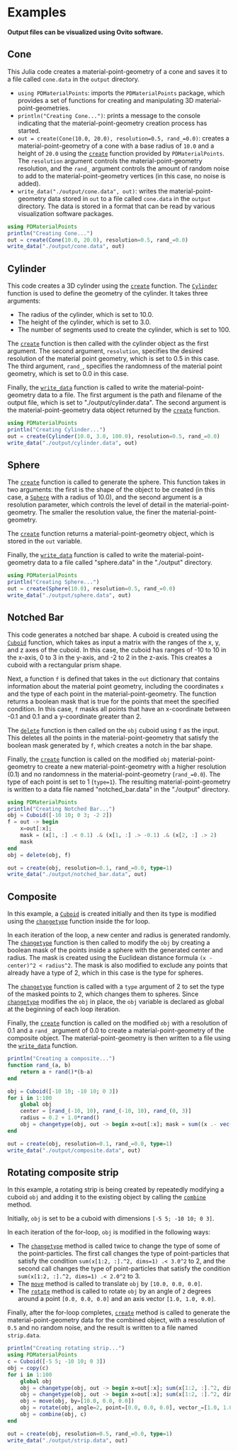 # Examples

__Output files can be visualized using Ovito software.__

## Cone
This Julia code creates a material-point-geometry of a cone and saves it to a file called `cone.data` in the `output` directory.

- `using PDMaterialPoints`: imports the `PDMaterialPoints` package, which provides a set of functions for creating and manipulating 3D material-point-geometries.
- `println("Creating Cone...")`: prints a message to the console indicating that the material-point-geometry creation process has started.
- `out = create(Cone(10.0, 20.0), resolution=0.5, rand_=0.0)`: creates a material-point-geometry of a cone with a base radius of `10.0` and a height of `20.0` using the [`create`](@ref) function provided by `PDMaterialPoints`. The `resolution` argument controls the material-point-geometry resolution, and the `rand_` argument controls the amount of random noise to add to the material-point-geometry vertices (in this case, no noise is added).
- `write_data("./output/cone.data", out)`: writes the material-point-geometry data stored in `out` to a file called `cone.data` in the `output` directory. The data is stored in a format that can be read by various visualization software packages.

```julia
using PDMaterialPoints
println("Creating Cone...")
out = create(Cone(10.0, 20.0), resolution=0.5, rand_=0.0)
write_data("./output/cone.data", out)
```

## Cylinder
This code creates a 3D cylinder using the [`create`](@ref) function. The [`Cylinder`](@ref) function is used to define the geometry of the cylinder. It takes three arguments:

- The radius of the cylinder, which is set to 10.0.
- The height of the cylinder, which is set to 3.0.
- The number of segments used to create the cylinder, which is set to 100.

The [`create`](@ref) function is then called with the cylinder object as the first argument. The second argument, `resolution`, specifies the desired resolution of the material point geometry, which is set to 0.5 in this case. The third argument, `rand_`, specifies the randomness of the material point geometry, which is set to 0.0 in this case.

Finally, the [`write_data`](@ref) function is called to write the material-point-geometry data to a file. The first argument is the path and filename of the output file, which is set to "./output/cylinder.data". The second argument is the material-point-geometry data object returned by the [`create`](@ref) function.

```julia
using PDMaterialPoints
println("Creating Cylinder...")
out = create(Cylinder(10.0, 3.0, 100.0), resolution=0.5, rand_=0.0)
write_data("./output/cylinder.data", out)
```

## Sphere
The [`create`](@ref) function is called to generate the sphere. This function takes in two arguments: the first is the shape of the object to be created (in this case, a [`Sphere`](@ref) with a radius of 10.0), and the second argument is a resolution parameter, which controls the level of detail in the material-point-geometry. The smaller the resolution value, the finer the material-point-geometry.

The [`create`](@ref) function returns a material-point-geometry object, which is stored in the `out` variable.

Finally, the [`write_data`](@ref) function is called to write the material-point-geometry data to a file called "sphere.data" in the "./output" directory.
```julia
using PDMaterialPoints
println("Creating Sphere...")
out = create(Sphere(10.0), resolution=0.5, rand_=0.0)
write_data("./output/sphere.data", out)
```

## Notched Bar

This code generates a notched bar shape. A cuboid is created using the [`Cuboid`](@ref) function, which takes as input a matrix with the ranges of the x, y, and z axes of the cuboid. In this case, the cuboid has ranges of -10 to 10 in the x-axis, 0 to 3 in the y-axis, and -2 to 2 in the z-axis. This creates a cuboid with a rectangular prism shape.

Next, a function `f` is defined that takes in the `out` dictionary that contains information about the material point geometry, including the coordinates `x` and the type of each point in the material-point-geometry. The function returns a boolean mask that is true for the points that meet the specified condition. In this case, `f` masks all points that have an x-coordinate between -0.1 and 0.1 and a y-coordinate greater than 2.

The [`delete`](@ref) function is then called on the `obj` cuboid using `f` as the input. This deletes all the points in the material-point-geometry that satisfy the boolean mask generated by `f`, which creates a notch in the bar shape.

Finally, the [`create`](@ref) function is called on the modified `obj` material-point-geometry to create a new material-point-geometry with a higher resolution (0.1) and no randomness in the material-point-geometry (`rand_=0.0`). The type of each point is set to 1 (`type=1`). The resulting material-point-geometry is written to a data file named "notched_bar.data" in the "./output" directory.

```julia
using PDMaterialPoints
println("Creating Notched Bar...")
obj = Cuboid([-10 10; 0 3; -2 2])
f = out -> begin
    x=out[:x];
    mask = (x[1, :] .< 0.1) .& (x[1, :] .> -0.1) .& (x[2, :] .> 2)
    mask
end
obj = delete(obj, f)

out = create(obj, resolution=0.1, rand_=0.0, type=1)
write_data("./output/notched_bar.data", out)
```

## Composite
In this example, a [`Cuboid`](@ref) is created initially and then its type is modified using the [`changetype`](@ref) function inside the for loop.

In each iteration of the loop, a new center and radius is generated randomly. The [`changetype`](@ref) function is then called to modify the `obj` by creating a boolean mask of the points inside a sphere with the generated center and radius. The mask is created using the Euclidean distance formula `(x - center)^2 < radius^2`. The mask is also modified to exclude any points that already have a type of 2, which in this case is the type for spheres.

The [`changetype`](@ref) function is called with a `type` argument of 2 to set the type of the masked points to 2, which changes them to spheres. Since [`changetype`](@ref) modifies the `obj` in place, the `obj` variable is declared as global at the beginning of each loop iteration.

Finally, the [`create`](@ref) function is called on the modified `obj` with a resolution of 0.1 and a `rand_` argument of 0.0 to create a material-point-geometry of the composite object. The material-point-geometry is then written to a file using the [`write_data`](@ref) function.

```julia
println("Creating a composite...")
function rand_(a, b)
    return a + rand()*(b-a)
end

obj = Cuboid([-10 10; -10 10; 0 3])
for i in 1:100
    global obj
    center = [rand_(-10, 10), rand_(-10, 10), rand_(0, 3)]
    radius = 0.2 + 1.0*rand()
    obj = changetype(obj, out -> begin x=out[:x]; mask = sum((x .- vec(center)).^2, dims=1) .< radius^2; mask .& (sum(out[:type][mask[1,:]] .== 2) == 0)  end, 2)
end

out = create(obj, resolution=0.1, rand_=0.0, type=1)
write_data("./output/composite.data", out)
```

## Rotating composite strip
In this example, a rotating strip is being created by repeatedly modifying a cuboid `obj` and adding it to the existing object by calling the [`combine`](@ref) method.

Initially, `obj` is set to be a cuboid with dimensions `[-5 5; -10 10; 0 3]`.

In each iteration of the for-loop, `obj` is modified in the following ways:
- The [`changetype`](@ref) method is called twice to change the type of some of the point-particles. The first call changes the type of point-particles that satisfy the condition `sum(x[1:2, :].^2, dims=1) .< 3.0^2` to 2, and the second call changes the type of point-particles that satisfy the condition `sum(x[1:2, :].^2, dims=1) .< 2.0^2` to 3.
- The [`move`](@ref) method is called to translate `obj` by `[10.0, 0.0, 0.0]`.
- The [`rotate`](@ref) method is called to rotate `obj` by an angle of `2` degrees around a point `[0.0, 0.0, 0.0]` and an axis vector `[1.0, 1.0, 0.0]`.

Finally, after the for-loop completes, [`create`](@ref) method is called to generate the material-point-geometry data for the combined object, with a resolution of `0.5` and no random noise, and the result is written to a file named `strip.data`.

```julia
println("Creating rotating strip...")
using PDMaterialPoints
c = Cuboid([-5 5; -10 10; 0 3])
obj = copy(c)
for i in 1:100
    global obj
    obj = changetype(obj, out -> begin x=out[:x]; sum(x[1:2, :].^2, dims=1) .< 3.0^2 end, 2)
    obj = changetype(obj, out -> begin x=out[:x]; sum(x[1:2, :].^2, dims=1) .< 2.0^2 end, 3)
    obj = move(obj, by=[10.0, 0.0, 0.0])
    obj = rotate(obj, angle=2, point=[0.0, 0.0, 0.0], vector_=[1.0, 1.0, 0.0])
    obj = combine(obj, c)
end

out = create(obj, resolution=0.5, rand_=0.0, type=1)
write_data("./output/strip.data", out)
```